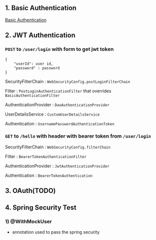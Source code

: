 ## 1. Basic Authentication

[Basic Authentication](https://github.com/KihaJeong1994/spring-security-6.0.3-template/tree/basic)

## 2. JWT Authentication

### `POST` to `/user/login` with form to get jwt token
```
{
    "userId": user id,
    "password" : password
}
```

SecurityFilterChain : `WebSecurityConfig.postLoginFilterChain`

Filter : `PostLoginAuthenticationFilter` that overrides `BasicAuthenticationFilter`

AuthenticationProvider : `DaoAuthenticationProvider`

UserDetailsService : `CustomUserDetailsService`

Authentication : `UsernamePasswordAuthenticationToken`

### `GET` to `/hello` with header with bearer token from `/user/login`

SecurityFilterChain : `WebSecurityConfig.filterChain`

Filter : `BearerTokenAuthenticationFilter`

AuthenticationProvider : `JwtAuthenticationProvider`

Authentication : `BearerTokenAuthentication`

## 3. OAuth(TODO)

## 4. Spring Security Test

### 1) @WithMockUser

- annotation used to pass the spring security

